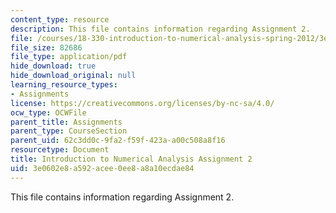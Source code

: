 ```yaml
---
content_type: resource
description: This file contains information regarding Assignment 2.
file: /courses/18-330-introduction-to-numerical-analysis-spring-2012/3e0602e8a592acee0ee8a8a10ecdae84_MIT18_330S12_hw2.pdf
file_size: 82686
file_type: application/pdf
hide_download: true
hide_download_original: null
learning_resource_types:
- Assignments
license: https://creativecommons.org/licenses/by-nc-sa/4.0/
ocw_type: OCWFile
parent_title: Assignments
parent_type: CourseSection
parent_uid: 62c3dd0c-9fa2-f59f-423a-a00c508a8f16
resourcetype: Document
title: Introduction to Numerical Analysis Assignment 2
uid: 3e0602e8-a592-acee-0ee8-a8a10ecdae84
---
```

This file contains information regarding Assignment 2.